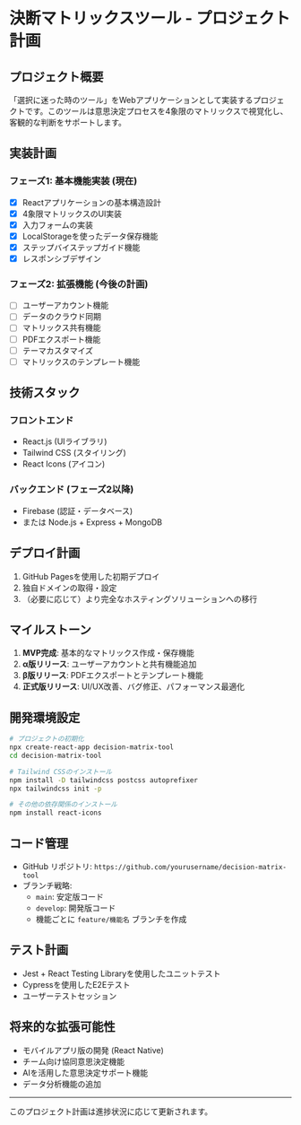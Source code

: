 # 決断マトリックスツール - プロジェクト計画

## プロジェクト概要

「選択に迷った時のツール」をWebアプリケーションとして実装するプロジェクトです。このツールは意思決定プロセスを4象限のマトリックスで視覚化し、客観的な判断をサポートします。

## 実装計画

### フェーズ1: 基本機能実装 (現在)

- [x] Reactアプリケーションの基本構造設計
- [x] 4象限マトリックスのUI実装
- [x] 入力フォームの実装
- [x] LocalStorageを使ったデータ保存機能
- [x] ステップバイステップガイド機能
- [x] レスポンシブデザイン

### フェーズ2: 拡張機能 (今後の計画)

- [ ] ユーザーアカウント機能
- [ ] データのクラウド同期
- [ ] マトリックス共有機能
- [ ] PDFエクスポート機能
- [ ] テーマカスタマイズ
- [ ] マトリックスのテンプレート機能

## 技術スタック

### フロントエンド

- React.js (UIライブラリ)
- Tailwind CSS (スタイリング)
- React Icons (アイコン)

### バックエンド (フェーズ2以降)

- Firebase (認証・データベース)
- または Node.js + Express + MongoDB

## デプロイ計画

1. GitHub Pagesを使用した初期デプロイ
2. 独自ドメインの取得・設定
3. （必要に応じて）より完全なホスティングソリューションへの移行

## マイルストーン

1. **MVP完成**: 基本的なマトリックス作成・保存機能
2. **α版リリース**: ユーザーアカウントと共有機能追加
3. **β版リリース**: PDFエクスポートとテンプレート機能
4. **正式版リリース**: UI/UX改善、バグ修正、パフォーマンス最適化

## 開発環境設定

```bash
# プロジェクトの初期化
npx create-react-app decision-matrix-tool
cd decision-matrix-tool

# Tailwind CSSのインストール
npm install -D tailwindcss postcss autoprefixer
npx tailwindcss init -p

# その他の依存関係のインストール
npm install react-icons
```

## コード管理

- GitHub リポジトリ: `https://github.com/yourusername/decision-matrix-tool`
- ブランチ戦略:
  - `main`: 安定版コード
  - `develop`: 開発版コード
  - 機能ごとに `feature/機能名` ブランチを作成

## テスト計画

- Jest + React Testing Libraryを使用したユニットテスト
- Cypressを使用したE2Eテスト
- ユーザーテストセッション

## 将来的な拡張可能性

- モバイルアプリ版の開発 (React Native)
- チーム向け協同意思決定機能
- AIを活用した意思決定サポート機能
- データ分析機能の追加

---

このプロジェクト計画は進捗状況に応じて更新されます。

